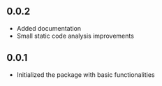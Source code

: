 ## 0.0.2

- Added documentation
- Small static code analysis improvements

## 0.0.1

- Initialized the package with basic functionalities
